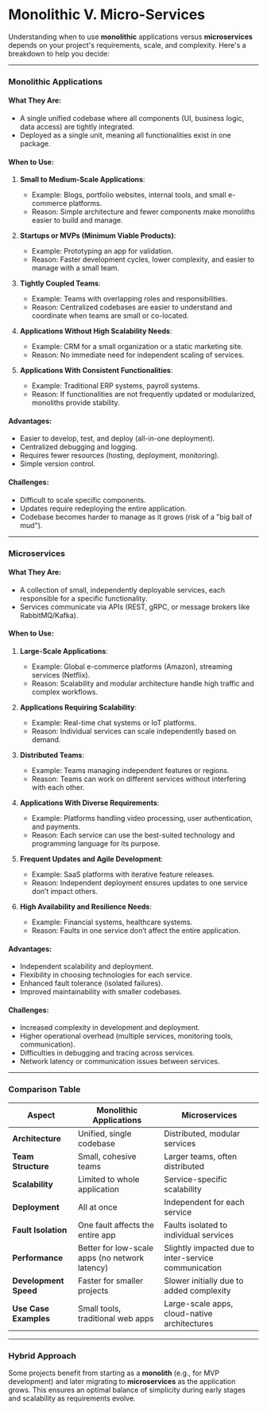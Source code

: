 # Monolithic V. Micro-Services

Understanding when to use **monolithic** applications versus **microservices** depends on your project's requirements, scale, and complexity. Here's a breakdown to help you decide:

---

### **Monolithic Applications**

#### **What They Are**:

- A single unified codebase where all components (UI, business logic, data access) are tightly integrated.
- Deployed as a single unit, meaning all functionalities exist in one package.

#### **When to Use**:

1. **Small to Medium-Scale Applications**:

   - Example: Blogs, portfolio websites, internal tools, and small e-commerce platforms.
   - Reason: Simple architecture and fewer components make monoliths easier to build and manage.

2. **Startups or MVPs (Minimum Viable Products)**:

   - Example: Prototyping an app for validation.
   - Reason: Faster development cycles, lower complexity, and easier to manage with a small team.

3. **Tightly Coupled Teams**:

   - Example: Teams with overlapping roles and responsibilities.
   - Reason: Centralized codebases are easier to understand and coordinate when teams are small or co-located.

4. **Applications Without High Scalability Needs**:

   - Example: CRM for a small organization or a static marketing site.
   - Reason: No immediate need for independent scaling of services.

5. **Applications With Consistent Functionalities**:
   - Example: Traditional ERP systems, payroll systems.
   - Reason: If functionalities are not frequently updated or modularized, monoliths provide stability.

#### **Advantages**:

- Easier to develop, test, and deploy (all-in-one deployment).
- Centralized debugging and logging.
- Requires fewer resources (hosting, deployment, monitoring).
- Simple version control.

#### **Challenges**:

- Difficult to scale specific components.
- Updates require redeploying the entire application.
- Codebase becomes harder to manage as it grows (risk of a "big ball of mud").

---

### **Microservices**

#### **What They Are**:

- A collection of small, independently deployable services, each responsible for a specific functionality.
- Services communicate via APIs (REST, gRPC, or message brokers like RabbitMQ/Kafka).

#### **When to Use**:

1. **Large-Scale Applications**:

   - Example: Global e-commerce platforms (Amazon), streaming services (Netflix).
   - Reason: Scalability and modular architecture handle high traffic and complex workflows.

2. **Applications Requiring Scalability**:

   - Example: Real-time chat systems or IoT platforms.
   - Reason: Individual services can scale independently based on demand.

3. **Distributed Teams**:

   - Example: Teams managing independent features or regions.
   - Reason: Teams can work on different services without interfering with each other.

4. **Applications With Diverse Requirements**:

   - Example: Platforms handling video processing, user authentication, and payments.
   - Reason: Each service can use the best-suited technology and programming language for its purpose.

5. **Frequent Updates and Agile Development**:

   - Example: SaaS platforms with iterative feature releases.
   - Reason: Independent deployment ensures updates to one service don’t impact others.

6. **High Availability and Resilience Needs**:
   - Example: Financial systems, healthcare systems.
   - Reason: Faults in one service don’t affect the entire application.

#### **Advantages**:

- Independent scalability and deployment.
- Flexibility in choosing technologies for each service.
- Enhanced fault tolerance (isolated failures).
- Improved maintainability with smaller codebases.

#### **Challenges**:

- Increased complexity in development and deployment.
- Higher operational overhead (multiple services, monitoring tools, communication).
- Difficulties in debugging and tracing across services.
- Network latency or communication issues between services.

---

### **Comparison Table**

| **Aspect**            | **Monolithic Applications**                    | **Microservices**                                    |
| --------------------- | ---------------------------------------------- | ---------------------------------------------------- |
| **Architecture**      | Unified, single codebase                       | Distributed, modular services                        |
| **Team Structure**    | Small, cohesive teams                          | Larger teams, often distributed                      |
| **Scalability**       | Limited to whole application                   | Service-specific scalability                         |
| **Deployment**        | All at once                                    | Independent for each service                         |
| **Fault Isolation**   | One fault affects the entire app               | Faults isolated to individual services               |
| **Performance**       | Better for low-scale apps (no network latency) | Slightly impacted due to inter-service communication |
| **Development Speed** | Faster for smaller projects                    | Slower initially due to added complexity             |
| **Use Case Examples** | Small tools, traditional web apps              | Large-scale apps, cloud-native architectures         |

---

### **Hybrid Approach**

Some projects benefit from starting as a **monolith** (e.g., for MVP development) and later migrating to **microservices** as the application grows. This ensures an optimal balance of simplicity during early stages and scalability as requirements evolve.
